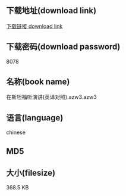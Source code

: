 ## 下载地址(download link)
[下载链接 download link](https://tutu365.netlify.app/?s=%E5%9C%A8%E6%96%AF%E5%9D%A6%E7%A6%8F%E5%90%AC%E6%BC%94%E8%AE%B2%28%E8%8B%B1%E8%AF%91%E5%AF%B9%E7%85%A7%29.azw3)

## 下载密码(download password)
8078

## 名称(book name)
在斯坦福听演讲(英译对照).azw3.azw3

## 语言(language)
chinese

## MD5


## 大小(filesize)
368.5 KB
